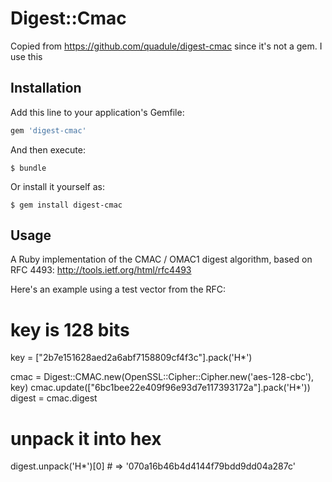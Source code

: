 # Digest::Cmac

Copied from https://github.com/quadule/digest-cmac since it's not a gem. I use this

## Installation

Add this line to your application's Gemfile:

```ruby
gem 'digest-cmac'
```

And then execute:

    $ bundle

Or install it yourself as:

    $ gem install digest-cmac

## Usage

A Ruby implementation of the CMAC / OMAC1 digest algorithm, based on RFC 4493:
http://tools.ietf.org/html/rfc4493

Here's an example using a test vector from the RFC:

# key is 128 bits
key = ["2b7e151628aed2a6abf7158809cf4f3c"].pack('H*')

cmac = Digest::CMAC.new(OpenSSL::Cipher::Cipher.new('aes-128-cbc'), key)
cmac.update(["6bc1bee22e409f96e93d7e117393172a"].pack('H*'))
digest = cmac.digest

# unpack it into hex
digest.unpack('H*')[0] # => '070a16b46b4d4144f79bdd9dd04a287c'
